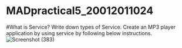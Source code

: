 # MADpractical5_20012011024
#What is Service? Write down types of Service. Create an MP3 player application by using service by following below instructions.
![Screenshot (383)](https://user-images.githubusercontent.com/104091927/191298369-fea17943-92c3-46a4-b789-d5ca909fdbff.png)
